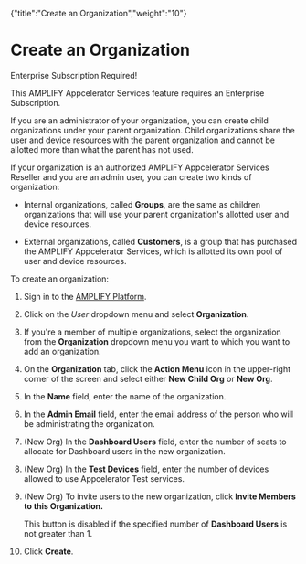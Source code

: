 {"title":"Create an Organization","weight":"10"} 

# Create an Organization

Enterprise Subscription Required!

This AMPLIFY Appcelerator Services feature requires an Enterprise Subscription.

If you are an administrator of your organization, you can create child organizations under your parent organization. Child organizations share the user and device resources with the parent organization and cannot be allotted more than what the parent has not used.

If your organization is an authorized AMPLIFY Appcelerator Services Reseller and you are an admin user, you can create two kinds of organization:

*   Internal organizations, called **Groups**, are the same as children organizations that will use your parent organization's allotted user and device resources.
    
*   External organizations, called **Customers**, is a group that has purchased the AMPLIFY Appcelerator Services, which is allotted its own pool of user and device resources.
    

To create an organization:

1.  Sign in to the [AMPLIFY Platform](https://platform.axway.com).
    
2.  Click on the _User_ dropdown menu and select **Organization**.
    
3.  If you're a member of multiple organizations, select the organization from the **Organization** dropdown menu you want to which you want to add an organization.
    
4.  On the **Organization** tab, click the **Action Menu** icon in the upper-right corner of the screen and select either **New Child Org** or **New Org**.
    
5.  In the **Name** field, enter the name of the organization.
    
6.  In the **Admin Email** field, enter the email address of the person who will be administrating the organization.
    
7.  (New Org) In the **Dashboard Users** field, enter the number of seats to allocate for Dashboard users in the new organization.
    
8.  (New Org) In the **Test Devices** field, enter the number of devices allowed to use Appcelerator Test services.
    
9.  (New Org) To invite users to the new organization, click **Invite Members to this Organization.**
    
    This button is disabled if the specified number of **Dashboard Users** is not greater than 1.
    
10.  Click **Create**.